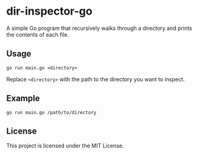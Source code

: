 # dir-inspector-go

A simple Go program that recursively walks through a directory and prints the contents of each file.

## Usage

```
go run main.go <directory>
```

Replace `<directory>` with the path to the directory you want to inspect.

## Example

```
go run main.go /path/to/directory
```

## License

This project is licensed under the MIT License.